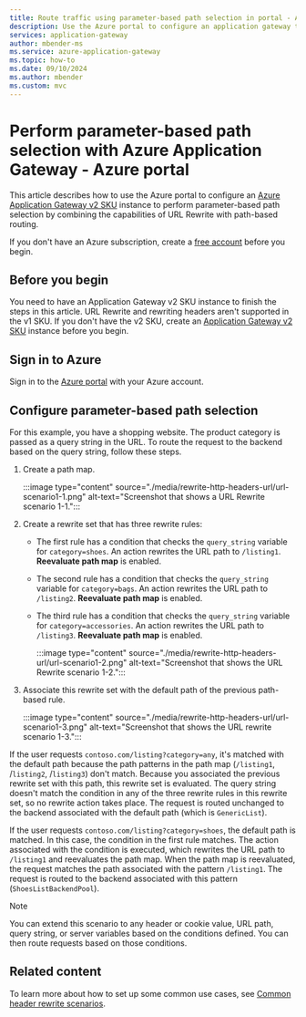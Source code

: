 ```yaml
---
title: Route traffic using parameter-based path selection in portal - Azure Application Gateway
description: Use the Azure portal to configure an application gateway to choose the backend pool based on the value of a header, part of a URL, or a query string in the request.
services: application-gateway
author: mbender-ms
ms.service: azure-application-gateway
ms.topic: how-to
ms.date: 09/10/2024
ms.author: mbender
ms.custom: mvc
---
```

# Perform parameter-based path selection with Azure Application Gateway - Azure portal

This article describes how to use the Azure portal to configure an [Azure Application Gateway v2 SKU](./application-gateway-autoscaling-zone-redundant.md) instance to perform parameter-based path selection by combining the capabilities of URL Rewrite with path-based routing.

If you don't have an Azure subscription, create a [free account](https://azure.microsoft.com/free/?WT.mc_id=A261C142F) before you begin.

## Before you begin

You need to have an Application Gateway v2 SKU instance to finish the steps in this article. URL Rewrite and rewriting headers aren't supported in the v1 SKU. If you don't have the v2 SKU, create an [Application Gateway v2 SKU](./tutorial-autoscale-ps.md) instance before you begin.

## Sign in to Azure

Sign in to the [Azure portal](https://portal.azure.com/) with your Azure account.

## Configure parameter-based path selection

For this example, you have a shopping website. The product category is passed as a query string in the URL. To route the request to the backend based on the query string, follow these steps.

1. Create a path map.

   :::image type="content" source="./media/rewrite-http-headers-url/url-scenario1-1.png" alt-text="Screenshot that shows a URL Rewrite scenario 1-1.":::

1. Create a rewrite set that has three rewrite rules:

   * The first rule has a condition that checks the `query_string` variable for `category=shoes`. An action rewrites the URL path to `/listing1`. **Reevaluate path map** is enabled.
   * The second rule has a condition that checks the `query_string` variable for `category=bags`. An action rewrites the URL path to `/listing2`. **Reevaluate path map** is enabled.
   * The third rule has a condition that checks the `query_string` variable for `category=accessories`. An action rewrites the URL path to `/listing3`. **Reevaluate path map** is enabled.

     :::image type="content" source="./media/rewrite-http-headers-url/url-scenario1-2.png" alt-text="Screenshot that shows the URL Rewrite scenario 1-2.":::

1. Associate this rewrite set with the default path of the previous path-based rule.

   :::image type="content" source="./media/rewrite-http-headers-url/url-scenario1-3.png" alt-text="Screenshot that shows the URL rewrite scenario 1-3.":::

If the user requests `contoso.com/listing?category=any`, it's matched with the default path because the path patterns in the path map (`/listing1`, /`listing2`, /`listing3`) don't match. Because you associated the previous rewrite set with this path, this rewrite set is evaluated. The query string doesn't match the condition in any of the three rewrite rules in this rewrite set, so no rewrite action takes place. The request is routed unchanged to the backend associated with the default path (which is `GenericList`).

If the user requests `contoso.com/listing?category=shoes`, the default path is matched. In this case, the condition in the first rule matches. The action associated with the condition is executed, which rewrites the URL path to `/listing1` and reevaluates the path map. When the path map is reevaluated, the request matches the path associated with the pattern `/listing1`. The request is routed to the backend associated with this pattern (`ShoesListBackendPool`).

> [!NOTE]
> You can extend this scenario to any header or cookie value, URL path, query string, or server variables based on the conditions defined. You can then route requests based on those conditions.

## Related content

To learn more about how to set up some common use cases, see [Common header rewrite scenarios](./rewrite-http-headers-url.md).